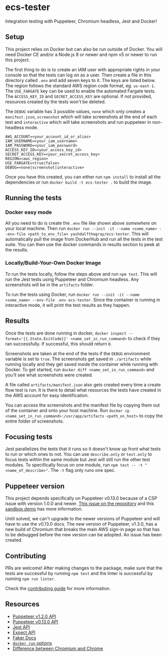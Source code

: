 # ecs-tester
Integration testing with Puppeteer, Chromium headless, Jest and Docker!

## Setup

This project relies on Docker but can also be run outside of Docker. You will need Docker CE and/or a Node.js 8 or newer and npm v5 or newer to run this project.

The first thing to do is to create an IAM user with appropriate rights in your console so that the tests can log on as a user. Then create a file in this directory called `.env` and add seven keys to it. The keys are listed below. The region follows the standard AWS region code format, eg. `us-east-1`. The `USE_FARGATE` key can be used to enable the automated Fargate tests. The `ACCESS_KEY_ID` and `SECRET_ACCESS_KEY` are optional. If not provided, resources created by the tests won't be deleted.

The `DEBUG` variable has 3 possible values, `none` which only creates a `manifest.json`, `screenshot` which will take screenshots at the end of each test and `interactive` which will take screenshots and run puppeteer in non-headless mode.

```
AWS_ACCOUNT=<your_account_id_or_alias>
IAM_USERNAME=<your_iam_username>
IAM_PASSWORD=<your_iam_password>
ACCESS_KEY_ID=<your_access_key_id>
SECRET_ACCESS_KEY=<your_secret_access_key>
REGION=<aws_region>
USE_FARGATE=<true|false>
DEBUG=<none|screenshot|interactive>
```

Once you have this created, you can either run `npm install` to install all the dependencies or run `docker build -t ecs-tester .` to build the image.

## Running the tests

### Docker easy mode

All you need to do is create the `.env` file like shown above _somewhere_ on your local machine. Then run `docker run --init -it --name <some_name> --env-file <path_to_env_file> yashdalfthegray/ecs-tester`. This will automatically pull the image from DockerHub and run all the tests in the test suite. You can then use the docker commands in results section to peek at the results.

### Locally/Build-Your-Own Docker Image

To run the tests locally, follow the steps above and run `npm test`. This will run the Jest tests using Puppeteer and Chromium headless. Any screenshots will be in the `artifacts` folder.

To run the tests using Docker, run `docker run --init -it --name <some_name> --env-file .env ecs-tester`. Since the container is running in interactive mode, it will print the test results as they happen.

## Results

Once the tests are done running in docker, `docker inspect --format='{{.State.ExitCode}}' <name_set_in_run_command>` to check if they ran successfully. If successful, this should return `0`.

Screenshots are taken at the end of the tests if the `DEBUG` environment variable is set to `true`. The screenshots get saved in `./artifacts` while running locally and they get saved inside the container while running with Docker. To get started, run `docker diff <name_set_in_run_command>` and you'll see what screenshots were created.

A file called `artifacts/manifest.json` also gets created every time a create flow test is run. It is there to detail what resources the tests have created in the AWS account for easy identification.

You can access the screenshots and the manifest file by copying them out of the container and onto your host machine. Run `docker cp <name_set_in_run_command>:/usr/app/artifacts <path_on_host>` to copy the entire folder of screenshots.

## Focusing tests

Jest parallelizes the tests that it runs so it doesn't know up front what tests to run or which ones to not. You can use `describe.only` or `test.only` to focus tests within the same module but Jest will still run the other test modules. To specifically focus on one module, run `npm test -- -t "<name_of_describe>"`. The `-t` flag only runs one spec.

## Puppeteer version
This project depends specifically on Puppeteer v0.13.0 because of a CSP issue with version 1.0.0 and newer. [This issue on the repository](https://github.com/GoogleChrome/puppeteer/issues/1229) and this [sandbox demo](https://puppeteersandbox.com/S0HVfA1j) has more information.

Until solved, we can't upgrade to the newer versions of Puppeteer and will have to use the v0.13.0 docs. The new version of Puppeteer, v1.3.0, has a new build of Chromium that breaks the main AWS sign-in page so that has to be debugged before the new version can be adopted. An issue has been created.

## Contributing

PRs are welcome! After making changes to the package, make sure that the tests are successful by running `npm test` and the linter is successful by running `npm run linter`.

Check the [contributing guide](.github/CONTRIBUTING.md) for more information.

## Resources

* [Puppeteer v1.2.0 API](https://github.com/GoogleChrome/puppeteer/blob/v1.2.0/docs/api.md)
* [Puppeteer v0.13.0 API](https://github.com/GoogleChrome/puppeteer/blob/v0.13.0/docs/api.md)
* [Jest API](https://facebook.github.io/jest/docs/en/getting-started.html)
* [Expect API](https://facebook.github.io/jest/docs/en/expect.html)
* [Faker Docs](https://github.com/marak/Faker.js/)
* [`docker run` options](https://docs.docker.com/engine/reference/commandline/run/)
* [Difference between Chromium and Chrome](https://www.howtogeek.com/202825/what%E2%80%99s-the-difference-between-chromium-and-chrome/)
